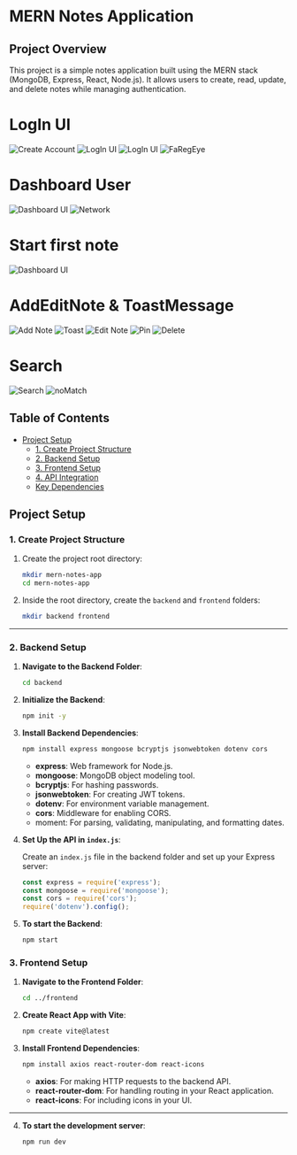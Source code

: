 # MERN Notes Application
## Project Overview

This project is a simple notes application built using the MERN stack (MongoDB, Express, React, Node.js). It allows users to create, read, update, and delete notes while managing authentication.

# LogIn UI
![Create Account](./frontend/taskmanager/public/user-exist.png)
![LogIn UI](./frontend/taskmanager/public/login-handling.png)
![LogIn UI](./frontend/taskmanager/public/notes-login.png)
![FaRegEye](./frontend/taskmanager/public/FaRegeye-login.png)

# Dashboard User
![Dashboard UI](./frontend/taskmanager/public/dashboard.png)
![Network](./frontend/taskmanager/public/network.png)

# Start first note
![Dashboard UI](./frontend/taskmanager/public/dashboard-start.png)

# AddEditNote & ToastMessage
![Add Note](./frontend/taskmanager/public/add-task-tag.png)
![Toast](./frontend/taskmanager/public/toast-message.png)
![Edit Note](./frontend/taskmanager/public/edit-note.png)
![Pin](./frontend/taskmanager/public/pin-note.png)
![Delete](./frontend/taskmanager/public/delete-note.png)

# Search
![Search](./frontend/taskmanager/public/search-notes.png)
![noMatch](./frontend/taskmanager/public/no-data-found.png)

## Table of Contents

- [Project Setup](#project-setup)
  - [1. Create Project Structure](#1-create-project-structure)
  - [2. Backend Setup](#2-backend-setup)
  - [3. Frontend Setup](#3-frontend-setup)
  - [4. API Integration](#4-api-integration)
  - [Key Dependencies](#key-dependencies)

## Project Setup

### 1. Create Project Structure

1. Create the project root directory:

   ```bash
   mkdir mern-notes-app
   cd mern-notes-app
   ```

2. Inside the root directory, create the `backend` and `frontend` folders:

   ```bash
   mkdir backend frontend
   ```

---

### 2. Backend Setup

1. **Navigate to the Backend Folder**:

   ```bash
   cd backend
   ```

2. **Initialize the Backend**:

   ```bash
   npm init -y
   ```

3. **Install Backend Dependencies**:

   ```bash
   npm install express mongoose bcryptjs jsonwebtoken dotenv cors
   ```

   - **express**: Web framework for Node.js.
   - **mongoose**: MongoDB object modeling tool.
   - **bcryptjs**: For hashing passwords.
   - **jsonwebtoken**: For creating JWT tokens.
   - **dotenv**: For environment variable management.
   - **cors**: Middleware for enabling CORS.
   - moment: For parsing, validating, manipulating, and formatting dates.

4. **Set Up the API in `index.js`**:

   Create an `index.js` file in the backend folder and set up your Express server:

   ```javascript
   const express = require('express');
   const mongoose = require('mongoose');
   const cors = require('cors');
   require('dotenv').config();

   ```

5. **To start the Backend**:

   ```bash
   npm start
   ```

### 3. Frontend Setup

1. **Navigate to the Frontend Folder**:

   ```bash
   cd ../frontend
   ```

2. **Create React App with Vite**:

   ```bash
   npm create vite@latest
   ```


3. **Install Frontend Dependencies**:

   ```bash
   npm install axios react-router-dom react-icons
   ```

   - **axios**: For making HTTP requests to the backend API.
   - **react-router-dom**: For handling routing in your React application.
   - **react-icons**: For including icons in your UI.

---

4. **To start the development server**:

   ```bash
   npm run dev
   ```



